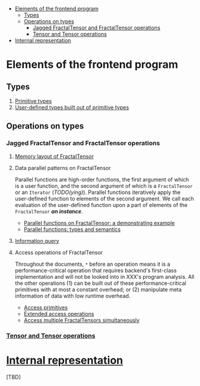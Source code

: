 <!-- vscode-markdown-toc -->

- [Elements of the frontend program](#elements-of-the-frontend-program)
  - [Types](#types)
  - [Operations on types](#operations-on-types)
    - [Jagged FractalTensor and FractalTensor operations](#jagged-fractaltensor-and-fractaltensor-operations)
    - [Tensor and Tensor operations](#tensor-and-tensor-operations)
- [Internal representation](#internal-representation)

# Elements of the frontend program

## Types

1. [Primitive types](primitive_types.md)
1. [User-defined types built out of primitive types](user_defined_types.md)

## Operations on types

### Jagged FractalTensor and FractalTensor operations

1. [Memory layout of FractalTensor](fractaltensor_operations/memory_layout_of_fractaltensor.md)
1. Data parallel patterns on FractalTensor

   Parallel functions are high-order functions, the first argument of which is a user function, and the second argument of which is a `FractalTensor` or an `Iterator` (_TODO(ying)_). Parallel functions iteratively apply the user-defined function to elements of the second argument. We call each evaluation of the user-defined function upon a part of elements of the `FractalTensor` _**an instance**_.

   - [Parallel functions on FractalTensor: a demonstrating example](fractaltensor_operations/parallel_functions_example.md)
   - [Parallel functions: types and semantics](fractaltensor_operations/parallel_functions_on_fractaltensor.md)

1. [Information query](fractaltensor_operations/information_query.md)
1. Access operations of FractalTensor

   Throughout the documents, `*` before an operation means it is a performance-critical operation that requires backend's first-class implementation and will not be looked into in XXX's program analysis. All the other operations (1) can be built out of these performance-critical primitives with at most a constant overhead; or (2) manipulate meta information of data with low runtime overhead.

   - [Access primitives](fractaltensor_operations/access_primitives.md)
   - [Extended access operations](fractaltensor_operations/extended_access_operations.md)
   - [Access multiple FractalTensors simultaneously](fractaltensor_operations/access_multiple_factaltensors.md)

### [Tensor and Tensor operations](tensor_operations.md)

# [Internal representation](internal_representation/README.md)

[TBD]
